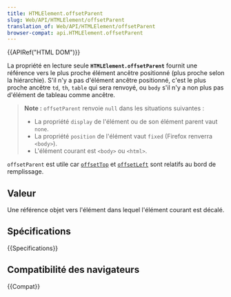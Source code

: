 ```yaml
---
title: HTMLElement.offsetParent
slug: Web/API/HTMLElement/offsetParent
translation_of: Web/API/HTMLElement/offsetParent
browser-compat: api.HTMLElement.offsetParent
---
```


{{APIRef("HTML DOM")}}

La propriété en lecture seule **`HTMLElement.offsetParent`** fournit une référence vers le plus proche élément ancêtre positionné (plus proche selon la hiérarchie). S'il n'y a pas d'élément ancêtre positionné, c'est le plus proche ancêtre `td`, `th`, `table` qui sera renvoyé, ou `body` s'il n'y a non plus pas d'élément de tableau comme ancêtre.

> **Note :** `offsetParent` renvoie `null` dans les situations suivantes&nbsp;:
>
> - La propriété `display` de l'élément ou de son élément parent vaut `none`.
> - La propriété `position` de l'élément vaut `fixed` (Firefox renverra `<body>`).
> - L'élément courant est `<body>` ou `<html>`.

`offsetParent` est utile car [`offsetTop`](/fr/docs/Web/API/HTMLElement/offsetTop) et [`offsetLeft`](/fr/docs/Web/API/HTMLElement/offsetLeft) sont relatifs au bord de remplissage.

## Valeur

Une référence objet vers l'élément dans lequel l'élément courant est décalé.

## Spécifications

{{Specifications}}

## Compatibilité des navigateurs

{{Compat}}
